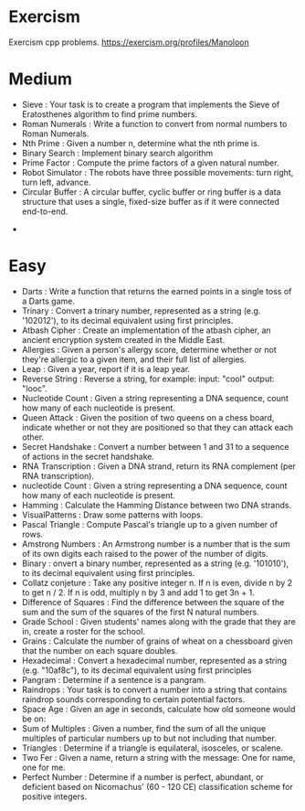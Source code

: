 # Exercism
Exercism cpp problems.
https://exercism.org/profiles/Manoloon
# Medium
* Sieve : Your task is to create a program that implements the Sieve of Eratosthenes algorithm to find prime numbers.
* Roman Numerals : Write a function to convert from normal numbers to Roman Numerals.
* Nth Prime : Given a number n, determine what the nth prime is.
* Binary Search : Implement binary search algorithm
* Prime Factor : Compute the prime factors of a given natural number.
* Robot Simulator : The robots have three possible movements: turn right, turn left, advance.
* Circular Buffer : A circular buffer, cyclic buffer or ring buffer is a data structure that uses a single, fixed-size buffer as if it were connected end-to-end.
- 
# Easy
* Darts : Write a function that returns the earned points in a single toss of a Darts game.
* Trinary : Convert a trinary number, represented as a string (e.g. '102012'), to its decimal equivalent using first principles.
* Atbash Cipher : Create an implementation of the atbash cipher, an ancient encryption system created in the Middle East.
* Allergies : Given a person's allergy score, determine whether or not they're allergic to a given item, and their full list of allergies.
* Leap : Given a year, report if it is a leap year.
* Reverse String : Reverse a string, for example: input: "cool" output: "looc".
* Nucleotide Count : Given a string representing a DNA sequence, count how many of each nucleotide is present.
* Queen Attack : Given the position of two queens on a chess board, indicate whether or not they are positioned so that they can attack each other.
* Secret Handshake : Convert a number between 1 and 31 to a sequence of actions in the secret handshake.
* RNA Transcription : Given a DNA strand, return its RNA complement (per RNA transcription).
* nucleotide Count : Given a string representing a DNA sequence, count how many of each nucleotide is present.
* Hamming : Calculate the Hamming Distance between two DNA strands.
* VisualPatterns : Draw some patterns with loops.
* Pascal Triangle : Compute Pascal's triangle up to a given number of rows.
* Amstrong Numbers : An Armstrong number is a number that is the sum of its own digits each raised to the power of the number of digits.
* Binary : onvert a binary number, represented as a string (e.g. '101010'), to its decimal equivalent using first principles.
* Collatz conjeture : Take any positive integer n. If n is even, divide n by 2 to get n / 2. If n is odd, multiply n by 3 and add 1 to get 3n + 1.
* Difference of Squares : Find the difference between the square of the sum and the sum of the squares of the first N natural numbers.
* Grade School : Given students' names along with the grade that they are in, create a roster for the school.
* Grains : Calculate the number of grains of wheat on a chessboard given that the number on each square doubles.
* Hexadecimal : Convert a hexadecimal number, represented as a string (e.g. "10af8c"), to its decimal equivalent using first principles
* Pangram : Determine if a sentence is a pangram.
* Raindrops : Your task is to convert a number into a string that contains raindrop sounds corresponding to certain potential factors. 
* Space Age : Given an age in seconds, calculate how old someone would be on:
* Sum of Multiples : Given a number, find the sum of all the unique multiples of particular numbers up to but not including that number.
* Triangles : Determine if a triangle is equilateral, isosceles, or scalene.
* Two Fer : Given a name, return a string with the message: One for name, one for me.
* Perfect Number : Determine if a number is perfect, abundant, or deficient based on Nicomachus' (60 - 120 CE) classification scheme for positive integers.
